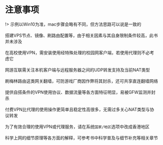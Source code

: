 # 注意事项

!> 示例以Win10为准，mac步骤会略有不同，但方法思路可以说是一致的<br><br>
搭建VPS节点、镜像、刷路由配置等，由于相关因素与其自身限制条件较高，此书并未涉及<br><br>
在高校使用VPN，需安装使用经特殊处理的校园网客户端，若使用代理则不必考虑它<br><br>
网游互联需关注本机客户端与远程服务器之间的UDP转发支持及当前NAT类型<br><br>
刷梅林路由这类网关翻墙，可防游戏厂商因作弊将其封杀，还可共享直连翻墙网络<br><br>
提供自搭条件的VPN使用协议、数据流量等各方面特征明显，易被GFW监测并封杀<br><br>
付费VPN比代理的使用操作更简单且稳定性高很多，无需过多关心NAT类型与协议转发<br><br>
为了有效合理的使用VPN或代理服务，请在系统`国家/地区`选项中改成香港地区<br><br>
科学上网的细节原理等各方面的解释，可参考书中科学普及与细节补充等相关章节


<!-- > * **代理账号分享站点不因网速而特别的卡顿很可能它占用CPU资源开始挖矿了** -->
<!-- 购买ss账号事先请询问卖家该账号的服务器是否支持UDP转发以免被坑导致不愉快<br><br> -->
<!-- 搭建镜像站点也只能访问一些特定网站，因此不在该书涉猎范围内<br><br> -->
<!-- 使用梅林路由刷机装代理插件本机转发UDP，可防游戏厂商误认为外挂将其封杀 -->
<!-- 示例以Win10为准，mac步骤可能略有不同，但方式总的来说上是一致的 -->
<!-- 搭建VPS节点受限较高，而镜像也仅限于访问特定站点，故不在涉猎范围 -->
<!-- > * **建议别到以邀请码传销性质的ss站点购买账号** -->